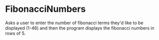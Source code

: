 # FibonacciNumbers
Asks a user to enter the number of fibonacci terms they'd like to be displayed (1-46) and then the program displays the fibonacci numbers in rows of 5.
